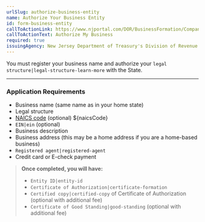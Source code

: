```yaml
---
urlSlug: authorize-business-entity
name: Authorize Your Business Entity
id: form-business-entity
callToActionLink: https://www.njportal.com/DOR/BusinessFormation/CompanyInformation/BusinessName
callToActionText: Authorize My Business
required: true
issuingAgency: New Jersey Department of Treasury's Division of Revenue and Enterprise Services
---
```

You must register your business name and authorize your `legal structure|legal-structure-learn-more` with the State.

- - -

### Application Requirements

* Business name (same name as in  your home state)
* Legal structure
* [NAICS code](/tasks/determine-naics-code) (optional) ${naicsCode}
*  `EIN|ein` (optional)
* Business description
* Business address (this may be a home address if you are a home-based business)
*  `Registered agent|registered-agent` 
* Credit card or E-check payment

> **Once completed, you will have:**
>
> *  `Entity ID|entity-id` 
> *  `Certificate of Authorization|certificate-formation`
> *  `Certified copy|certified-copy` of Certificate of Authorization (optional with additional fee)
> *  `Certificate of Good Standing|good-standing` (optional with additional fee)